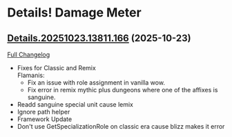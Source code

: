 # Details! Damage Meter

## [Details.20251023.13811.166](https://github.com/Tercioo/Details-Damage-Meter/tree/Details.20251023.13811.166) (2025-10-23)
[Full Changelog](https://github.com/Tercioo/Details-Damage-Meter/compare/Details.20251021.13809.166...Details.20251023.13811.166) 

- Fixes for Classic and Remix  
    Flamanis:  
    - Fix an issue with role assignment in vanilla wow.  
    - Fix error in remix mythic plus dungeons where one of the affixes is sanguine.  
- Readd sanguine special unit cause lemix  
- Ignore path helper  
- Framework Update  
- Don't use GetSpecializationRole on classic era cause blizz makes it error  
